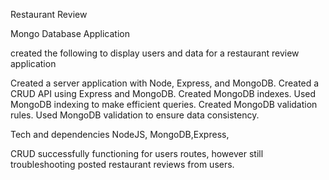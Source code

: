 
Restaurant Review

Mongo Database Application

created the following to display users and data for a restaurant review application

Created a server application with Node, Express, and MongoDB.
Created a CRUD API using Express and MongoDB.
Created MongoDB indexes.
Used MongoDB indexing to make efficient queries.
Created MongoDB validation rules.
Used MongoDB validation to ensure data consistency.

Tech and dependencies
NodeJS, MongoDB,Express, 

CRUD successfully functioning for users routes, however still troubleshooting posted restaurant reviews from users.
